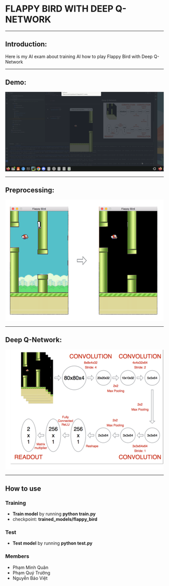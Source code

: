 # FLAPPY BIRD WITH DEEP Q-NETWORK

---
## Introduction: 
Here is my AI exam about training AI how to play Flappy Bird with Deep Q-Network

---
## Demo:

![demo](demo/demo.gif)

---

## Preprocessing:
![preprocess](images/preprocess.png)

---

## Deep Q-Network:
![network](images/network.png)

---
## How to use
### Training
- **Train model** by running **python train.py**
- checkpoint: **trained_models/flappy_bird**

### Test
- **Test model** by running **python test.py**

### Members
- Phạm Minh Quân
- Phạm Quý Trưởng
- Nguyễn Bảo Việt
